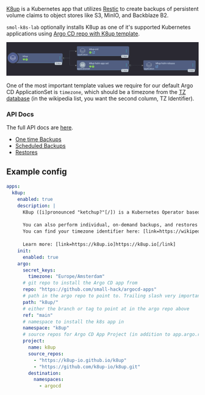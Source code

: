 [K8up](https://k8up.io/) is a Kubernetes app that utilizes [Restic](https://restic.net/) to create backups of persistent volume claims to object stores like S3, MinIO, and Backblaze B2.

`smol-k8s-lab` optionally installs K8up as one of it's supported Kubernetes applications using [Argo CD repo with K8up template](https://gitlab.com/small-hack/argocd-apps/blob/main/k8up).

<a href="../../assets/images/screenshots/k8up_screenshot.png">
<img src="../../assets/images/screenshots/k8up_screenshot.png" alt="screenshot of the Argo CD web interface showing the k8up app of apps in tree view mode with two children: k8up-crd and k8up-helm-appset. k8up-helm-appset has one child: k8up-helm-release">
</a>

One of the most important template values we require for our default Argo CD ApplicationSet is `timezone`, which should be a timezone from the [TZ database](https://en.wikipedia.org/wiki/List_of_tz_database_time_zones#List) (in the wikipedia list, you want the second column, TZ Identifier).


### API Docs

The full API docs are [here](https://doc.crds.dev/github.com/k8up-io/k8up@v2.3.0).

- [One time Backups](https://doc.crds.dev/github.com/k8up-io/k8up/k8up.io/Backup/v1@v2.3.0)
- [Scheduled Backups](https://doc.crds.dev/github.com/k8up-io/k8up/k8up.io/Schedule/v1@v2.3.0)
- [Restores](https://doc.crds.dev/github.com/k8up-io/k8up/k8up.io/Backup/v1@v2.3.0)

## Example config

```yaml
apps:
  k8up:
    enabled: true
    description: |
      K8up ([i]pronounced "ketchup?"[/]) is a Kubernetes Operator based on Restic for backups of Persistent Volumes in k8s into S3 compatible storage like MinIO. Backs up all PVCs marked as ReadWriteMany, ReadWriteOnce or with a specific label. Can also perform "Application Aware" backups, containing the output of any tool capable of writing to stdout.

      You can also perform individual, on-demand backups, and restores from the k8up CLI tool.
      You can find your timezone identifier here: [link=https://wikipedia.org/wiki/List_of_tz_database_time_zones#List]https://wikipedia.org/wiki/List_of_tz_database_time_zones[/link]

      Learn more: [link=https://k8up.io]https://k8up.io[/link]
    init:
      enabled: true
    argo:
      secret_keys:
        timezone: "Europe/Amsterdam"
      # git repo to install the Argo CD app from
      repo: "https://github.com/small-hack/argocd-apps"
      # path in the argo repo to point to. Trailing slash very important!
      path: "k8up/"
      # either the branch or tag to point at in the argo repo above
      ref: "main"
      # namespace to install the k8s app in
      namespace: "k8up"
      # source repos for Argo CD App Project (in addition to app.argo.repo)
      project:
        name: k8up
        source_repos:
          - "https://k8up-io.github.io/k8up"
          - "https://github.com/k8up-io/k8up.git"
        destination:
          namespaces:
            - argocd
```

